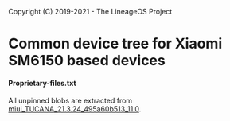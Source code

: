 Copyright (C) 2019-2021 - The LineageOS Project

Common device tree for Xiaomi SM6150 based devices
==============

#### Proprietary-files.txt
All unpinned blobs are extracted from [miui_TUCANA_21.3.24_495a60b513_11.0](https://xiaomifirmwareupdater.com/miui/tucana/weekly/21.3.24/).
